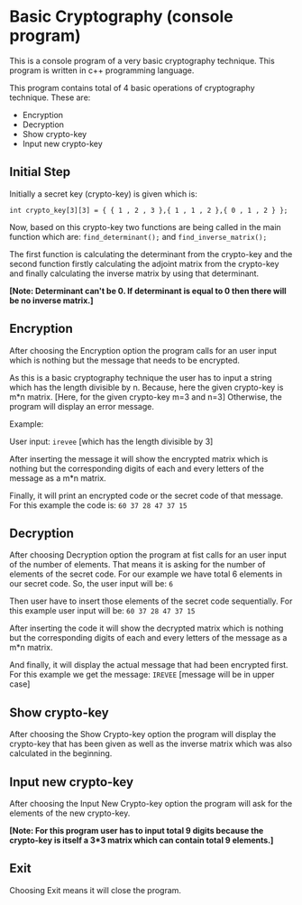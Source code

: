 # Basic Cryptography (console program)

This is a console program of a very basic cryptography technique. This program
is written in c++ programming language.

This program contains total of 4 basic operations of cryptography technique.
These are:

* Encryption
* Decryption
* Show crypto-key
* Input new crypto-key

## Initial Step

Initially a secret key (crypto-key) is given which is:

`int crypto_key[3][3] = { { 1 , 2 , 3 },{ 1 , 1 , 2 },{ 0 , 1 , 2 } };`

Now, based on this crypto-key two functions are being called in the main
function which are: `find_determinant();` and `find_inverse_matrix();`

The first function is calculating the determinant from the crypto-key and the
second function firstly calculating the adjoint matrix from the crypto-key and
finally calculating the inverse matrix by using that determinant.

**[Note: Determinant can't be 0. If determinant is equal to 0 then there will be no inverse matrix.]**

## Encryption

After choosing the Encryption option the program calls for an user input which
is nothing but the message that needs to be encrypted.

As this is a basic cryptography technique the user has to input a string
which has the length divisible by n. Because, here the given crypto-key is
m*n matrix. [Here, for the given crypto-key m=3 and n=3] Otherwise, the program
will display an error message.

Example:

User input: `irevee` [which has the length divisible by 3]

After inserting the message it will show the encrypted matrix which is nothing but
the corresponding digits of each and every letters of the message as a m*n matrix.

Finally, it will print an encrypted code or the secret code of that message. For this
example the code is: `60 37 28 47 37 15`

## Decryption

After choosing Decryption option the program at fist calls for an user input of the
number of elements. That means it is asking for the number of elements of the secret
code. For our example we have total 6 elements in our secret code. So, the user input will
be: `6`

Then user have to insert those elements of the secret code sequentially. For this
example user input will be: `60 37 28 47 37 15`

After inserting the code it will show the decrypted matrix which is nothing but
the corresponding digits of each and every letters of the message as a m*n matrix.

And finally, it will display the actual message that had been encrypted first. For
this example we get the message: `IREVEE` [message will be in upper case]

## Show crypto-key

After choosing the Show Crypto-key option the program will display the crypto-key
that has been given as well as the inverse matrix which was also calculated in the
beginning.

## Input new crypto-key

After choosing the Input New Crypto-key option the program will ask for the elements
of the new crypto-key.

**[Note: For this program user has to input total 9 digits because the crypto-key
is itself a 3*3 matrix which can contain total 9 elements.]**

## Exit

Choosing Exit means it will close the program.
